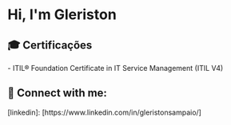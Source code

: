 <h1>Hi, I'm Gleriston <br/>


<h2>🎓 Certificações</h2>
- ITIL® Foundation Certificate in IT Service Management (ITIL V4)


<h2> 🤳 Connect with me:</h2>
[linkedin]: [https://www.linkedin.com/in/gleristonsampaio/]

<!--


Here are some ideas to get you started:

- 🔭 I’m currently working on ...
- 🌱 I’m currently learning ...
- 👯 I’m looking to collaborate on ...
- 🤔 I’m looking for help with ...
- 💬 Ask me about ...
- 📫 How to reach me: ...
- 😄 Pronouns: ...
- ⚡ Fun fact: ...
-->
